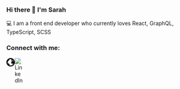 ### Hi there 👋 I'm Sarah

💻 I am a front end developer who currently loves React, GraphQL, TypeScript, SCSS


### Connect with me:

[<img align="left" alt="sarahsipple.com" width="22px" src="https://raw.githubusercontent.com/iconic/open-iconic/master/svg/globe.svg" />][website]
[<img align="left" alt="LinkedIn" width="22px" src="https://cdn.jsdelivr.net/npm/simple-icons@v3/icons/linkedin.svg" />][linkedin]

[website]: https://sarahsipple.com
[linkedin]: https://linkedin.com/in/sarahsipple
